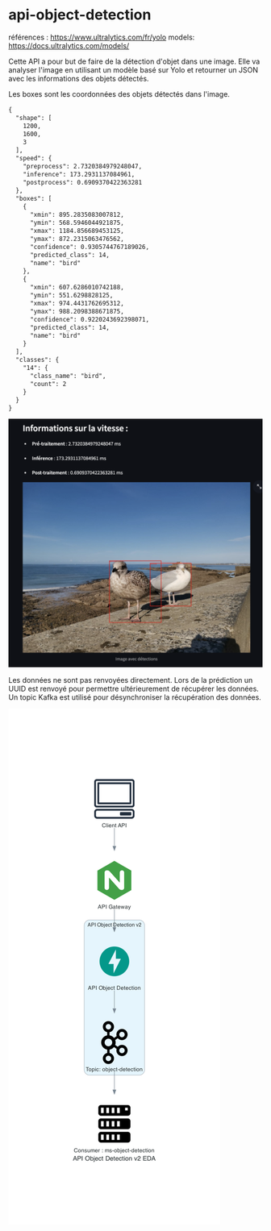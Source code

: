 # api-object-detection

références : https://www.ultralytics.com/fr/yolo
models: https://docs.ultralytics.com/models/

Cette API a pour but de faire de la détection d'objet dans une image. Elle va analyser l'image en utilisant un modèle 
basé sur Yolo et retourner un JSON avec les informations des objets détectés.  

Les boxes sont les coordonnées des objets détectés dans l'image.  

```
{
  "shape": [
    1200,
    1600,
    3
  ],
  "speed": {
    "preprocess": 2.7320384979248047,
    "inference": 173.2931137084961,
    "postprocess": 0.6909370422363281
  },
  "boxes": [
    {
      "xmin": 895.2835083007812,
      "ymin": 568.5946044921875,
      "xmax": 1184.856689453125,
      "ymax": 872.2315063476562,
      "confidence": 0.9305744767189026,
      "predicted_class": 14,
      "name": "bird"
    },
    {
      "xmin": 607.6286010742188,
      "ymin": 551.6298828125,
      "xmax": 974.4431762695312,
      "ymax": 988.2098388671875,
      "confidence": 0.9220243692398071,
      "predicted_class": 14,
      "name": "bird"
    }
  ],
  "classes": {
    "14": {
      "class_name": "bird",
      "count": 2
    }
  }
}
```

![demo.png](docs/artefacts/demo.png)

Les données ne sont pas renvoyées directement. 
Lors de la prédiction un UUID est renvoyé pour permettre ultérieurement de récupérer les données.
Un topic Kafka est utilisé pour désynchroniser la récupération des données.

![api_object_detection_v2_eda.png](docs/api_object_detection_v2_eda.png)
